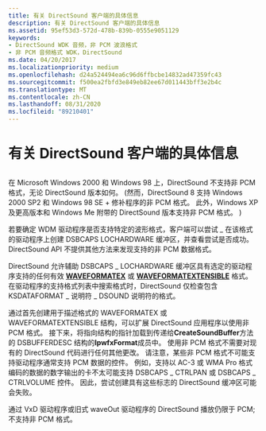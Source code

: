 ```yaml
---
title: 有关 DirectSound 客户端的具体信息
description: 有关 DirectSound 客户端的具体信息
ms.assetid: 95ef53d3-572d-478b-839b-0555e9051129
keywords:
- DirectSound WDK 音频，非 PCM 波浪格式
- 非 PCM 音频格式 WDK，DirectSound
ms.date: 04/20/2017
ms.localizationpriority: medium
ms.openlocfilehash: d24a524494ea6c96d6ffbcbe14832ad47359fc43
ms.sourcegitcommit: f500ea2fbfd3e849eb82ee67d011443bff3e2b4c
ms.translationtype: MT
ms.contentlocale: zh-CN
ms.lasthandoff: 08/31/2020
ms.locfileid: "89210401"
---
```

# <a name="specifics-for-directsound-clients"></a>有关 DirectSound 客户端的具体信息


## <span id="specifics_for_directsound_clients"></span><span id="SPECIFICS_FOR_DIRECTSOUND_CLIENTS"></span>


在 Microsoft Windows 2000 和 Windows 98 上，DirectSound 不支持非 PCM 格式，无论 DirectSound 版本如何。  (然而，DirectSound 8 支持 Windows 2000 SP2 和 Windows 98 SE + 修补程序的非 PCM 格式。 此外，Windows XP 及更高版本和 Windows Me 附带的 DirectSound 版本支持非 PCM 格式。 ) 

若要确定 WDM 驱动程序是否支持特定的波形格式，客户端可以尝试 \_ 在该格式的驱动程序上创建 DSBCAPS LOCHARDWARE 缓冲区，并查看尝试是否成功。 DirectSound API 不提供其他方法来发现支持的非 PCM 数据格式。

DirectSound 允许辅助 DSBCAPS \_ LOCHARDWARE 缓冲区具有选定的驱动程序支持的任何有效 [**WAVEFORMATEX**](/windows/desktop/api/mmreg/ns-mmreg-twaveformatex) 或 [**WAVEFORMATEXTENSIBLE**](/windows-hardware/drivers/ddi/ksmedia/ns-ksmedia-waveformatextensible) 格式。 在驱动程序的支持格式列表中搜索格式时，DirectSound 仅检查包含 KSDATAFORMAT \_ 说明符 \_ DSOUND 说明符的格式。

通过首先创建用于描述格式的 WAVEFORMATEX 或 WAVEFORMATEXTENSIBLE 结构，可以扩展 DirectSound 应用程序以使用非 PCM 格式。 接下来，将指向结构的指针加载到传递给**CreateSoundBuffer**方法的 DSBUFFERDESC 结构的**lpwfxFormat**成员中。 使用非 PCM 格式不需要对现有的 DirectSound 代码进行任何其他更改。 请注意，某些非 PCM 格式不可能支持驱动程序通常支持 PCM 数据的控件。 例如，支持以 AC-3 或 WMA Pro 格式编码的数据的数字输出的卡不太可能支持 DSBCAPS \_ CTRLPAN 或 DSBCAPS \_ CTRLVOLUME 控件。 因此，尝试创建具有这些标志的 DirectSound 缓冲区可能会失败。

通过 VxD 驱动程序或旧式 waveOut 驱动程序的 DirectSound 播放仍限于 PCM;不支持非 PCM 格式。

 

